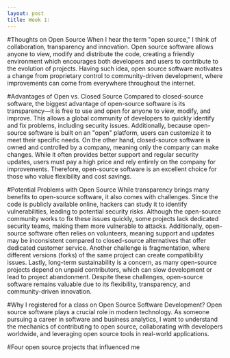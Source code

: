 ```yaml
---
layout: post
title: Week 1: 
---
```

#Thoughts on Open Source
When I hear the term "open source," I think of collaboration, transparency and innovation. Open source software allows anyone to view, modify and distribute the code, creating a friendly environment which encourages both developers and users to contribute to the evolution of projects. Having such idea, open source software motivates a change from proprietary control to community-driven development, where improvements can come from everywhere throughout the internet.

#Advantages of Open vs. Closed Source
Compared to closed-source software, the biggest advantage of open-source software is its transparency—it is free to use and open for anyone to view, modify, and improve. This allows a global community of developers to quickly identify and fix problems, including security issues. Additionally, because open-source software is built on an "open" platform, users can customize it to meet their specific needs. On the other hand, closed-source software is owned and controlled by a company, meaning only the company can make changes. While it often provides better support and regular security updates, users must pay a high price and rely entirely on the company for improvements. Therefore, open-source software is an excellent choice for those who value flexibility and cost savings.

#Potential Problems with Open Source
While transparency brings many benefits to open-source software, it also comes with challenges. Since the code is publicly available online, hackers can study it to identify vulnerabilities, leading to potential security risks. Although the open-source community works to fix these issues quickly, some projects lack dedicated security teams, making them more vulnerable to attacks. Additionally, open-source software often relies on volunteers, meaning support and updates may be inconsistent compared to closed-source alternatives that offer dedicated customer service. Another challenge is fragmentation, where different versions (forks) of the same project can create compatibility issues. Lastly, long-term sustainability is a concern, as many open-source projects depend on unpaid contributors, which can slow development or lead to project abandonment. Despite these challenges, open-source software remains valuable due to its flexibility, transparency, and community-driven innovation.

#Why I registered for a class on Open Source Software Development?
Open source software plays a crucial role  in modern technology. As someone pursuing a career in software and business analytics, I want to understand the mechanics of contributing to open source, collaborating with developers worldwide, and leveraging open source tools in real-world applications.

#Four open source projects that influenced me



